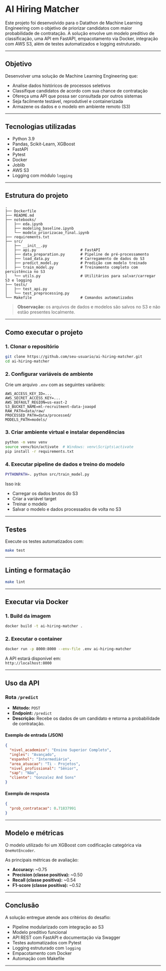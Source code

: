 # AI Hiring Matcher

Este projeto foi desenvolvido para o Datathon de Machine Learning Engineering com o objetivo de priorizar candidatos com maior probabilidade de contratação. A solução envolve um modelo preditivo de classificação, uma API em FastAPI, empacotamento via Docker, integração com AWS S3, além de testes automatizados e logging estruturado.

---

## Objetivo

Desenvolver uma solução de Machine Learning Engineering que:

- Analise dados históricos de processos seletivos
- Classifique candidatos de acordo com sua chance de contratação
- Ofereça uma API que possa ser consultada por outros sistemas
- Seja facilmente testável, reprodutível e containerizada
- Armazene os dados e o modelo em ambiente remoto (S3)

---

## Tecnologias utilizadas

- Python 3.9
- Pandas, Scikit-Learn, XGBoost
- FastAPI
- Pytest
- Docker
- Joblib
- AWS S3
- Logging com módulo `logging`

---

## Estrutura do projeto

```
.
├── Dockerfile
├── README.md
├── notebooks/
│   ├── eda.ipynb
│   ├── modeling_baseline.ipynb
│   └── modelo_priorizacao_final.ipynb
├── requirements.txt
├── src/
│   ├── __init__.py
│   ├── api.py                    # FastAPI
│   ├── data_preparation.py       # Pipeline de pré-processamento
│   ├── load_data.py              # Carregamento de dados do S3
│   ├── predict_model.py          # Predição com modelo treinado
│   ├── train_model.py            # Treinamento completo com persistência no S3
│   └── utils.py                  # Utilitários para salvar/carregar S3 e logging
├── tests/
│   ├── test_api.py
│   └── test_preprocessing.py
└── Makefile                      # Comandos automatizados
```

> **Observação:** os arquivos de dados e modelos são salvos no S3 e não estão presentes localmente.

---

## Como executar o projeto

### 1. Clonar o repositório

```bash
git clone https://github.com/seu-usuario/ai-hiring-matcher.git
cd ai-hiring-matcher
```

### 2. Configurar variáveis de ambiente

Crie um arquivo `.env` com as seguintes variáveis:

```
AWS_ACCESS_KEY_ID=...
AWS_SECRET_ACCESS_KEY=...
AWS_DEFAULT_REGION=us-east-2
S3_BUCKET_NAME=ml-recruitment-data-joaopd
RAW_PATH=data/raw/
PROCESSED_PATH=data/processed/
MODELS_PATH=models/
```

### 3. Criar ambiente virtual e instalar dependências

```bash
python -m venv venv
source venv/bin/activate  # Windows: venv\Scripts\activate
pip install -r requirements.txt
```

### 4. Executar pipeline de dados e treino do modelo

```bash
PYTHONPATH=. python src/train_model.py
```

Isso irá:
- Carregar os dados brutos do S3
- Criar a variável target
- Treinar o modelo
- Salvar o modelo e dados processados de volta no S3

---

## Testes

Execute os testes automatizados com:

```bash
make test
```

---

## Linting e formatação

```bash
make lint
```

---

## Executar via Docker

### 1. Build da imagem

```bash
docker build -t ai-hiring-matcher .
```

### 2. Executar o container

```bash
docker run -p 8000:8000 --env-file .env ai-hiring-matcher
```

A API estará disponível em:  
`http://localhost:8000`

---

## Uso da API

### Rota `/predict`

- **Método:** `POST`
- **Endpoint:** `/predict`
- **Descrição:** Recebe os dados de um candidato e retorna a probabilidade de contratação.

#### Exemplo de entrada (JSON)

```json
{
  "nivel_academico": "Ensino Superior Completo",
  "ingles": "Avançado",
  "espanhol": "Intermediário",
  "area_atuacao": "Ti - Projetos",
  "nivel_profissional": "Sênior",
  "sap": "Não",
  "cliente": "Gonzalez And Sons"
}
```

#### Exemplo de resposta

```json
{
  "prob_contratacao": 0.71837991
}
```

---

## Modelo e métricas

O modelo utilizado foi um XGBoost com codificação categórica via `OneHotEncoder`.

As principais métricas de avaliação:

- **Accuracy:** ~0.75
- **Precision (classe positiva):** ~0.50
- **Recall (classe positiva):** ~0.54
- **F1-score (classe positiva):** ~0.52

---

## Conclusão

A solução entregue atende aos critérios do desafio:

- Pipeline modularizado com integração ao S3
- Modelo preditivo funcional
- API REST com FastAPI e documentação via Swagger
- Testes automatizados com Pytest
- Logging estruturado com `logging`
- Empacotamento com Docker
- Automação com Makefile

---